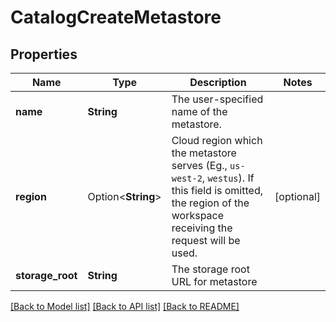 # CatalogCreateMetastore

## Properties

Name | Type | Description | Notes
------------ | ------------- | ------------- | -------------
**name** | **String** | The user-specified name of the metastore. | 
**region** | Option<**String**> | Cloud region which the metastore serves (Eg., `us-west-2`, `westus`). If this field is omitted, the region of the workspace receiving the request will be used. | [optional]
**storage_root** | **String** | The storage root URL for metastore | 

[[Back to Model list]](../README.md#documentation-for-models) [[Back to API list]](../README.md#documentation-for-api-endpoints) [[Back to README]](../README.md)


